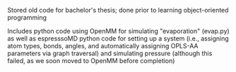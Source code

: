 Stored old code for bachelor's thesis; done prior to learning object-oriented programming

Includes python code using OpenMM for simulating "evaporation" (evap.py) 
as well as espresssoMD python code for setting up a system (i.e., assigning atom types, bonds, angles, and automatically assigning OPLS-AA parameters via graph traversal) and 
simulating pressure (although this failed, as we soon moved to OpenMM before completion)

